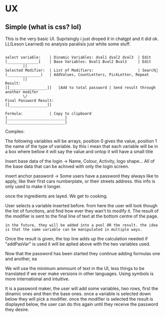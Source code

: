 # UX

## Simple (what is css? lol)
This is the very basic UI. Suprisingly i just droped it in chatgpt and it did ok. LL(Leson Learned) no analysis paralisis just white some stuff.
```

select variable:    | Dinamic Variables: dval1 dval2 dval3  | Edit
[______________]    | Base Variables: Bval1 Bval2 Bval3     | Edit
        ||
Selected Modifier:  | List of Modifiers:                    | Search🔎
[_______________]   | AddValues, CountLetters, PickLetter, Repeat
        ||
Result:
[[_________________]]   |Add to total password | Send result through another modifer
        \/
Final Password Result:
[[_________________]]

Formula:            | Copy to clipboard
[__________________________]
[__________________________]

```

Complex:

The following variables will be arrays, position 0 gives the value, position 1 the name of the type of variable.
by this i mean that each variable will be in a box where bellow it will say the value and ontop it will have a small title

Insert base data of the login -> Name, Colour, Activity, logo shape...
    All of the base data that can be achived with only the login screen.

insert anchor password -> Some users have a password they always like to apply, like their first cars numberplate, or their streets address. 
    this info is only used to make it longer.

once the ingredients are layed. We get to cooking.

User selects a variable inserted before.
from here the user will look though the list of funcitons, and find how ever they wan't to modify it.
The result of the modifier is sent to the final line of text at the bottom centre of the page.





    in the future, they will be added into a pool OR the result. the idea is that the same variable can be manipulated in multiple ways.

Once the result is given, the top line adds up the calculation needed if "addPasVar" is used it will be aplied above with the two variables used.

Now that the password has been started they continue adding formulas one and another, ea


We will use the minimum ammount of text in the UI, less things to be translated if we ever make versions in other languages.
Using symbols is more international and intuitive.





It is a password maker, the user will add some variables, two rows, first the dinamic ones and then the base ones.
once a variable is selected down below they will pick a modifier.
once the modifier is selected the result is displayed below, the user can do this again until they receive the password they desire.